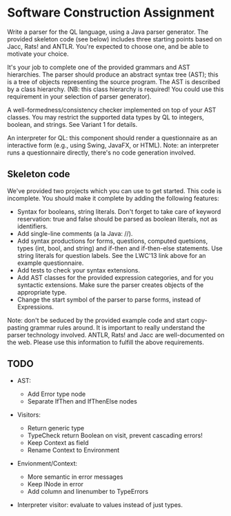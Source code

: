 Software Construction Assignment
================================

Write a parser for the QL language, using a Java parser generator. The provided skeleton code (see below) includes
three starting points based on Jacc, Rats! and ANTLR. You're expected to choose one, and be able to motivate your
choice.

It's your job to complete one of the provided grammars and AST hierarchies.
The parser should produce an abstract syntax tree (AST); this is a tree of objects representing the source program. The
AST is described by a class hierarchy. (NB: this class hierarchy is required! You could use this requirement in your
selection of parser generator).

A well-formedness/consistency checker implemented on top of your AST classes. You may restrict the supported data types
by QL to integers, boolean, and strings. See Variant 1 for details.

An interpreter for QL: this component should render a questionnaire as an interactive form (e.g., using Swing, JavaFX,
or HTML). Note: an interpreter runs a questionnaire directly, there's no code generation involved.

Skeleton code
-------------
We've provided two projects which you can use to get started. This code is incomplete. You should make it complete by
adding the following features:
- Syntax for booleans, string literals. Don't forget to take care of keyword reservation: true and false should be
  parsed as boolean literals, not as identifiers.
- Add single-line comments (a la Java: //).
- Add syntax productions for forms, questions, computed quetsions, types (int, bool, and string) and if-then and
  if-then-else statements. Use string literals for question labels. See the LWC'13 link above for an example
  questionnaire.
- Add tests to check your syntax extensions.
- Add AST classes for the provided expression categories, and for you syntactic extensions. Make sure the parser
  creates objects of the appropriate type.
- Change the start symbol of the parser to parse forms, instead of Expressions.

Note: don't be seduced by the provided example code and start copy-pasting grammar rules around. It is important to
      really understand the parser technology involved. ANTLR, Rats! and Jacc are well-documented on the web. Please
      use this information to fulfill the above requirements.

TODO
----
- AST:
    - Add Error type node
    - Separate IfThen and IfThenElse nodes
- Visitors:
    - Return generic type
    - TypeCheck return Boolean on visit, prevent cascading errors!
    - Keep Context as field
    - Rename Context to Environment
- Envionment/Context:
    - More semantic in error messages
    - Keep INode in error
    - Add column and linenumber to TypeErrors

- Interpreter visitor: evaluate to values instead of just types.
